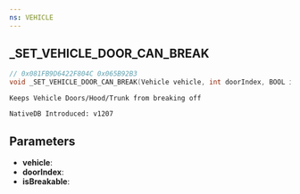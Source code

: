 ```yaml
---
ns: VEHICLE
---
```

## _SET_VEHICLE_DOOR_CAN_BREAK

```c
// 0x081FB9D6422F804C 0x065B92B3
void _SET_VEHICLE_DOOR_CAN_BREAK(Vehicle vehicle, int doorIndex, BOOL isBreakable);
```

```
Keeps Vehicle Doors/Hood/Trunk from breaking off

NativeDB Introduced: v1207
```

## Parameters
* **vehicle**:
* **doorIndex**:
* **isBreakable**:
